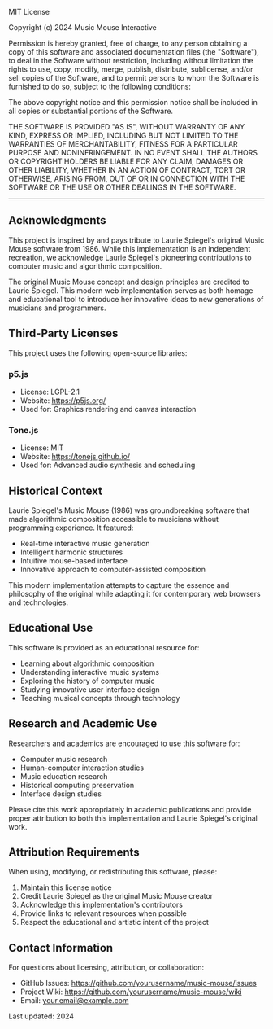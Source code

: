 MIT License

Copyright (c) 2024 Music Mouse Interactive

Permission is hereby granted, free of charge, to any person obtaining a copy
of this software and associated documentation files (the "Software"), to deal
in the Software without restriction, including without limitation the rights
to use, copy, modify, merge, publish, distribute, sublicense, and/or sell
copies of the Software, and to permit persons to whom the Software is
furnished to do so, subject to the following conditions:

The above copyright notice and this permission notice shall be included in all
copies or substantial portions of the Software.

THE SOFTWARE IS PROVIDED "AS IS", WITHOUT WARRANTY OF ANY KIND, EXPRESS OR
IMPLIED, INCLUDING BUT NOT LIMITED TO THE WARRANTIES OF MERCHANTABILITY,
FITNESS FOR A PARTICULAR PURPOSE AND NONINFRINGEMENT. IN NO EVENT SHALL THE
AUTHORS OR COPYRIGHT HOLDERS BE LIABLE FOR ANY CLAIM, DAMAGES OR OTHER
LIABILITY, WHETHER IN AN ACTION OF CONTRACT, TORT OR OTHERWISE, ARISING FROM,
OUT OF OR IN CONNECTION WITH THE SOFTWARE OR THE USE OR OTHER DEALINGS IN THE
SOFTWARE.

---

## Acknowledgments

This project is inspired by and pays tribute to Laurie Spiegel's original 
Music Mouse software from 1986. While this implementation is an independent 
recreation, we acknowledge Laurie Spiegel's pioneering contributions to 
computer music and algorithmic composition.

The original Music Mouse concept and design principles are credited to 
Laurie Spiegel. This modern web implementation serves as both homage and 
educational tool to introduce her innovative ideas to new generations of 
musicians and programmers.

## Third-Party Licenses

This project uses the following open-source libraries:

### p5.js
- License: LGPL-2.1
- Website: https://p5js.org/
- Used for: Graphics rendering and canvas interaction

### Tone.js  
- License: MIT
- Website: https://tonejs.github.io/
- Used for: Advanced audio synthesis and scheduling

## Historical Context

Laurie Spiegel's Music Mouse (1986) was groundbreaking software that made 
algorithmic composition accessible to musicians without programming 
experience. It featured:

- Real-time interactive music generation
- Intelligent harmonic structures
- Intuitive mouse-based interface
- Innovative approach to computer-assisted composition

This modern implementation attempts to capture the essence and philosophy 
of the original while adapting it for contemporary web browsers and 
technologies.

## Educational Use

This software is provided as an educational resource for:
- Learning about algorithmic composition
- Understanding interactive music systems
- Exploring the history of computer music
- Studying innovative user interface design
- Teaching musical concepts through technology

## Research and Academic Use

Researchers and academics are encouraged to use this software for:
- Computer music research
- Human-computer interaction studies
- Music education research
- Historical computing preservation
- Interface design studies

Please cite this work appropriately in academic publications and provide 
proper attribution to both this implementation and Laurie Spiegel's 
original work.

## Attribution Requirements

When using, modifying, or redistributing this software, please:

1. Maintain this license notice
2. Credit Laurie Spiegel as the original Music Mouse creator
3. Acknowledge this implementation's contributors
4. Provide links to relevant resources when possible
5. Respect the educational and artistic intent of the project

## Contact Information

For questions about licensing, attribution, or collaboration:
- GitHub Issues: https://github.com/yourusername/music-mouse/issues
- Project Wiki: https://github.com/yourusername/music-mouse/wiki
- Email: your.email@example.com

Last updated: 2024